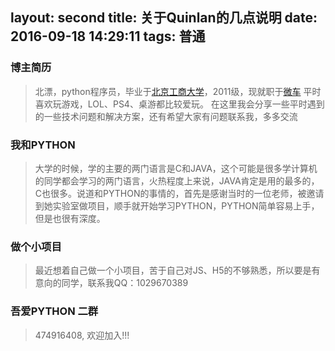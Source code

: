 layout: second
title: 关于Quinlan的几点说明
date: 2016-09-18 14:29:11
tags: 普通
---

### 博主简历
> 北漂，python程序员，毕业于[北京工商大学](http://www.btbu.edu.cn)，2011级，现就职于[微车](http://weiche.cme)
> 平时喜欢玩游戏，LOL、PS4、桌游都比较爱玩。
> 在这里我会分享一些平时遇到的一些技术问题和解决方案，还有希望大家有问题联系我，多多交流

### 我和PYTHON
> 大学的时候，学的主要的两门语言是C和JAVA，这个可能是很多学计算机的同学都会学习的两门语言，火热程度上来说，JAVA肯定是用的最多的，C也很多。说道和PYTHON的事情的，首先是感谢当时的一位老师，被邀请到她实验室做项目，顺手就开始学习PYTHON，PYTHON简单容易上手，但是也很有深度。

### 做个小项目
> 最近想着自己做一个小项目，苦于自己对JS、H5的不够熟悉，所以要是有意向的同学，联系我QQ：1029670389

### 吾爱PYTHON 二群
> 474916408, 欢迎加入!!!
